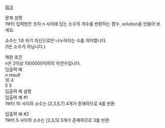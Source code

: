 <a href="https://programmers.co.kr/learn/courses/30/lessons/12921">링크</a><br>

문제 설명<br>
1부터 입력받은 숫자 n 사이에 있는 소수의 개수를 반환하는 함수, solution을 만들어 보세요.<br>

소수는 1과 자기 자신으로만 나누어지는 수를 의미합니다.<br>
(1은 소수가 아닙니다.)<br>

제한 조건<br>
n은 2이상 1000000이하의 자연수입니다.<br>
입출력 예<br>
n result<br>
10 4<br>
5 3<br>
입출력 예 설명<br>
입출력 예 #1<br>
1부터 10 사이의 소수는 [2,3,5,7] 4개가 존재하므로 4를 반환<br>

입출력 예 #2<br>
1부터 5 사이의 소수는 [2,3,5] 3개가 존재하므로 3를 반환<br>
